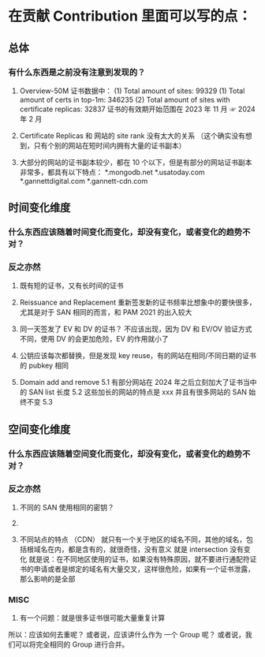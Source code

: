 
# 在贡献 Contribution 里面可以写的点：

## 总体
### 有什么东西是之前没有注意到发现的？

1. Overview-50M 证书数据中：
    (1) Total amount of sites: 99329
    (1) Total amount of certs in top-1m: 346235
    (2) Total amount of sites with certificate replicas: 32837
    证书的有效期开始范围在 2023 年 11 月 ☞ 2024 年 2 月

2. Certificate Replicas 和 网站的 site rank 没有太大的关系
（这个确实没有想到，只有个别的网站在短时间内拥有大量的证书副本）

3. 大部分的网站的证书副本较少，都在 10 个以下，但是有部分的网站证书副本非常多，都具有以下特点：
    *.mongodb.net
    *.usatoday.com
    *.gannettdigital.com
    *.gannett-cdn.com

## 时间变化维度
### 什么东西应该随着时间变化而变化，却没有变化，或者变化的趋势不对？
### 反之亦然

1. 既有短的证书，又有长时间的证书

2. Reissuance and Replacement
重新签发新的证书频率比想象中的要快很多，尤其是对于 SAN 相同的而言，和 PAM 2021 的出入较大

3. 同一天签发了 EV 和 DV 的证书？
不应该出现，因为 DV 和 EV/OV 验证方式不同，使用 DV 的会更加危险，EV 的作用就小了

4. 公钥应该每次都替换，但是发现 key reuse，有的网站在相同/不同日期的证书的 pubkey 相同

5. Domain add and remove
    5.1 有部分网站在 2024 年之后立刻加大了证书当中的 SAN list 长度
    5.2 这些加长的网站的特点是 xxx
        并且有很多网站的 SAN 始终不变
    5.3 



## 空间变化维度
### 什么东西应该随着空间变化而变化，却没有变化，或者变化的趋势不对？
### 反之亦然

1. 不同的 SAN 使用相同的密钥？

2. 

3. 不同站点的特点 （CDN） 就只有一个关于地区的域名不同，其他的域名，包括根域名在内，都是含有的，就很奇怪，没有意义
就是 intersection 没有变化
就是说：在不同地区使用的证书，如果没有特殊原因，就不要进行通配符证书的申请或者是绑定的域名有大量交叉，这样很危险，如果有一个证书泄露，那么影响的是全部


### MISC

1. 有一个问题：就是很多证书很可能大量重复计算

所以：应该如何去重呢？
或者说，应该讲什么作为 一个 Group 呢？
或者说，我们可以将完全相同的 Group 进行合并。
